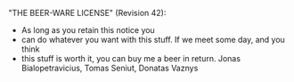 "THE BEER-WARE LICENSE" (Revision 42):
 * As long as you retain this notice you
 * can do whatever you want with this stuff. If we meet some day, and you think
 * this stuff is worth it, you can buy me a beer in return.   Jonas Bialopetravicius, Tomas Seniut, Donatas Vaznys

